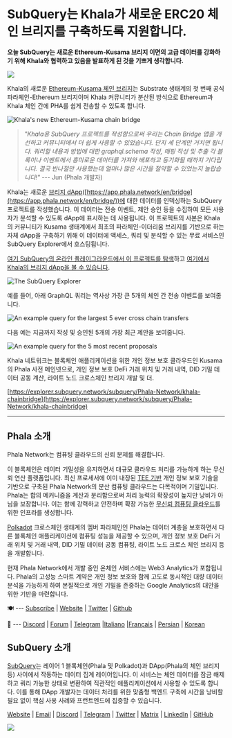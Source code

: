 # SubQuery는 Khala가 새로운 ERC20 체인 브리지를 구축하도록 지원합니다.

**오늘 SubQuery는 새로운 Ethereum-Kusama 브리지 이면의 고급 데이터를 강화하기 위해 Khala와 협력하고 있음을 발표하게 된 것을 기쁘게 생각합니다.**

![](https://miro.medium.com/max/700/1*rXooUCLYTT3rWp-mXSryxg.png)

Khala의 새로운 [Ethereum-Kusama 체인 브리지](https://app.phala.network/en/bridge/)는 Substrate 생태계의 첫 번째 공식 파라체인-Ethereum 브리지이며 Khala 커뮤니티가 분산된 방식으로 Ethereum과 Khala 체인 간에 PHA를 쉽게 전송할 수 있도록 합니다.

![Khala's new Ethereum-Kusama chain bridge](https://miro.medium.com/max/700/1*9k8TLUugLCsXHWOHlU2Gkg.png)

> *"Khala용 SubQuery 프로젝트를 작성함으로써 우리는 Chain Bridge 앱을 개선하고 커뮤니티에서 더 쉽게 사용할 수 있었습니다. 단지 세 단계만 거치면 됩니다. 쿼리할 내용과 방법에 대한 graphql.schema 작성, 매핑 작성 및 추출 각 블록이나 이벤트에서 흥미로운 데이터를 가져와 배포하고 동기화될 때까지 기다립니다. 결국 반나절만 사용했는데 얼마나 많은 시간을 절약할 수 있었는지 놀랍습니다!"* --- Jun (Phala 개발자)

Khala는 새로운 [브리지 dApp](https://app.phala.network/en/bridge/)([https://app.phala.network/en/bridge](https://app.phala.network/en/bridge/))에 대한 데이터를 인덱싱하는 SubQuery 프로젝트를 작성했습니다. 이 데이터는 전송 이벤트, 제안 승인 등을 수집하여 모든 사용자가 분석할 수 있도록 dApp에 표시하는 데 사용됩니다. 이 프로젝트의 사본은 Khala의 커뮤니티가 Kusama 생태계에서 최초의 파라체인-이더리움 브리지를 기반으로 하는 자체 dApp을 구축하기 위해 이 데이터에 액세스, 쿼리 및 분석할 수 있는 무료 서비스인 SubQuery Explorer에서 호스팅됩니다.

[여기 SubQuery의 온라인 플레이그라운드에서 이 프로젝트를 탐색](https://explorer.subquery.network/subquery/Phala-Network/khala-chainbridge)하고 [여기에서 Khala의 브리지 dApp을 볼 수 있습니다](https://app.phala.network/en/bridge/).

![The SubQuery Explorer](https://miro.medium.com/max/700/1*epyc3vnlRiWwEXN27lgZgw.png)

예를 들어, 아래 GraphQL 쿼리는 역사상 가장 큰 5개의 체인 간 전송 이벤트를 보여줍니다.

![An example query for the largest 5 ever cross chain transfers](https://miro.medium.com/max/700/1*lQiiQgti75yb1tVoXXxipw.png)

다음 예는 지금까지 작성 및 승인된 5개의 가장 최근 제안을 보여줍니다.

![An example query for the 5 most recent proposals](https://miro.medium.com/max/700/1*SdlwnW-kkqZ_Lh4h7KFhtw.png)

Khala 네트워크는 블록체인 애플리케이션을 위한 개인 정보 보호 클라우드인 Kusama의 Phala 사전 메인넷으로, 개인 정보 보호 DeFi 거래 위치 및 거래 내역, DID 기밀 데이터 공동 계산, 라이트 노드 크로스체인 브리지 개발 및 더.

[https://explorer.subquery.network/subquery/Phala-Network/khala-chainbridge](https://explorer.subquery.network/subquery/Phala-Network/khala-chainbridge)

---

## Phala 소개

Phala Network는 컴퓨팅 클라우드의 신뢰 문제를 해결합니다.

이 블록체인은 데이터 기밀성을 유지하면서 대규모 클라우드 처리를 가능하게 하는 무신뢰 연산 플랫폼입니다. 최신 프로세서에 이미 내장된 [TEE 기반](https://en.wikipedia.org/wiki/Trusted_execution_environment) 개인 정보 보호 기술을 기반으로 구축된 Phala Network의 분산 컴퓨팅 클라우드는 다목적이며 기밀입니다. Phala는 합의 메커니즘을 계산과 분리함으로써 처리 능력의 확장성이 높지만 낭비가 아님을 보장합니다. 이는 함께 강력하고 안전하며 확장 가능한 [무신뢰 컴퓨팅 클라우드](https://medium.com/phala-network/phala-transparent-and-private-global-computation-cloud-2d80c70ad1e9)를 위한 인프라를 생성합니다.

[Polkadot](https://polkadot.network/technology/) 크로스체인 생태계의 멤버 파라체인인 Phala는 데이터 계층을 보호하면서 다른 블록체인 애플리케이션에 컴퓨팅 성능을 제공할 수 있으며, 개인 정보 보호 DeFi 거래 위치 및 거래 내역, DID 기밀 데이터 공동 컴퓨팅, 라이트 노드 크로스 체인 브리지 등을 개발합니다.

현재 Phala Network에서 개발 중인 온체인 서비스에는 Web3 Analytics가 포함됩니다. Phala의 고성능 스마트 계약은 개인 정보 보호와 함께 고도로 동시적인 대량 데이터 분석을 가능하게 하여 본질적으로 개인 기밀을 존중하는 Google Analytics의 대안을 위한 기반을 마련합니다.

🍽 --- [Subscribe](https://mailchi.mp/fd48395f09dc/w3a-landing-page) | [Website](https://phala.network/) | [Twitter](https://twitter.com/PhalaNetwork) | [Github](https://github.com/Phala-Network)

🥤 --- [Discord](https://discord.gg/myBmQu5) | [Forum](https://forum.phala.network/) | [Telegram](https://t.me/phalanetwork) |[Italiano](https://medium.com/phala-italia/ancora-pi%C3%B9-premi-in-arrivo-fino-a-150-pha-per-ksm-e-nuove-nft-in-edizione-speciale-ba2776148de8) |[Français](https://medium.com/phala-fran%C3%A7ais/encore-plus-de-r%C3%A9compenses-jusqu%C3%A0-150-pha-par-ksm-et-de-nouveaux-nft-%C3%A9dition-sp%C3%A9ciale-9e5f7683c5b6) | [Persian](https://virgool.io/PhalaNetwork-Persian/%D8%AC%D9%88%D8%A7%DB%8C%D8%B2-%D8%A8%DB%8C%D8%B4%D8%AA%D8%B1-%D8%A8%D8%B2%D9%88%D8%AF%DB%8C-%D8%AA%D8%A7-%DB%B1%DB%B5%DB%B0-pha-%D8%A8%D9%87-%D8%A7%D8%B2%D8%A7%DB%8C-%D9%87%D8%B1-ksm-%D9%88-%D9%86%D8%B3%D8%AE%D9%87-%D9%87%D8%A7%DB%8C-nft-%D9%88%DB%8C%DA%98%D9%87-ejxonlenaxp2) | [Korean](https://medium.com/phala-%ED%95%9C%EA%B5%AD)

## SubQuery 소개

[SubQuery](https://subquery.network/)는 레이어 1 블록체인(Phala 및 Polkadot)과 DApp(Phala의 체인 브리지 등) 사이에서 작동하는 데이터 집계 레이어입니다. 이 서비스는 체인 데이터를 잠금 해제하고 쿼리 가능한 상태로 변환하여 직관적인 애플리케이션에서 사용할 수 있도록 합니다. 이를 통해 DApp 개발자는 데이터 처리를 위한 맞춤형 백엔드 구축에 시간을 낭비할 필요 없이 핵심 사용 사례와 프런트엔드에 집중할 수 있습니다.

[Website](https://subquery.network/) | [Email](mailto:hello@subquery.network) | [Discord](https://discord.com/invite/78zg8aBSMG) | [Telegram](https://t.me/subquerynetwork) | [Twitter](https://twitter.com/subquerynetwork) | [Matrix](https://matrix.to/#/#subquery:matrix.org) | [LinkedIn](https://www.linkedin.com/company/subquery) | [GitHub](https://github.com/subquery)

![](https://miro.medium.com/max/600/1*3BFCkeqtKBhQXKg2C_iFwQ.gif)
